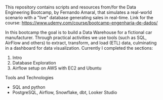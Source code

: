 This repository contains scripts and resources from/for the Data Engineering Bootcamp, by Fernando Amaral, that simulates a real-world scenario with a "live" database generating sales in real-time.
Link for the course: https://www.udemy.com/course/bootcamp-engenharia-de-dados/

In this bootcamp the goal is to build a Data Warehouse for a fictional car manufacturer. Through practical activities we use tools (such as SQL, AirFlow and others) to extract, transform, and load (ETL) data, culminating in a dashboard for data visualization. Currently I completed the sections:
1. Intro
2. Database Exploration
3. Airflow setup on AWS with EC2 and Ubuntu


Tools and Technologies
- SQL and python
- PostgreSQL, Airflow, Snowflake, dbt, Looker Studio

